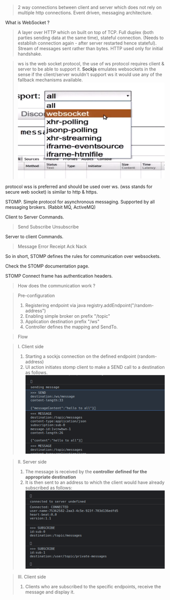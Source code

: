 > 2 way connections between client and server which does not rely on multiple http connections.
> Event driven, messaging architecture. 

What is WebSocket ?
> A layer over HTTP which on built on top of TCP.
> Full duplex (both parties sending data at the same time), stateful connection. (Needs to establish connection again - after server restarted hence stateful).
> Stream of messages sent rather than bytes.
> HTTP used only for initial handshake.

> ws is the web socket protocol, the use of ws protocol requires client & server to be able to support it.
> <strong>Sockjs</strong> emulates websockets in the sense if the client/server wouldn't support ws it would use any of the fallback mechanisms available.
![fallback options for sockjs](./fallback.png) 

protocol wss is preferred and should be used over ws. (wss stands for secure web socket) is similar to http & https.

STOMP. 
Simple protocol for asynchronous messaging.
Supported by all messaging brokers. (Rabbit MQ, ActiveMQ)

Client to Server Commands.
> Send
> Subscribe
> Unsubscribe

Server to client Commands.
> Message
> Error
> Receipt
> Ack
> Nack

So in short, STOMP defines the rules for communication over websockets.

Check the STOMP documentation page.

STOMP Connect frame has authentication headers.

> How does the communication work ?

> Pre-configuration
> 1. Registering endpoint via java registry.addEndpoint("/random-address")
> 2. Enabling simple broker on prefix "/topic"    
> 3. Application destination prefix "/ws"
> 4. Controller defines the mapping and SendTo. 

> Flow <br>

> I. Client side <br>
> 1. Starting a sockjs connection on the defined endpoint (random-address)
> 2. UI action initiates stomp client to make a SEND call to a destination as follows.
![websocket-send-call](./websocket-send.png) 
 
> II. Server side <br>
> 1. The message is received by the <strong>controller defined for the appropriate destination</strong>
> 2. It is then sent to an address to which the client would have already subscribed as follows:<br>
![subscribed-clients](./subscribed.png)

> III. Client side <br>
> 1. Clients who are subscribed to the specific endpoints, receive the message and display it.
